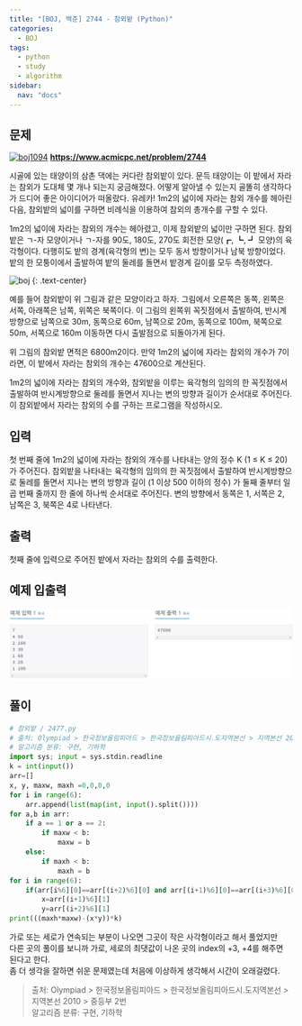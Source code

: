 ```yaml
---
title: "[BOJ, 백준] 2744 - 참외밭 (Python)"
categories:
  - BOJ
tags:
  - python
  - study
  - algorithm
sidebar: 
  nav: "docs"
---
```

## 문제
[![boj1094](https://d2gd6pc034wcta.cloudfront.net/images/logo@2x.png)](https://www.acmicpc.net/problem/2744)
__<https://www.acmicpc.net/problem/2744>__

시골에 있는 태양이의 삼촌 댁에는 커다란 참외밭이 있다. 문득 태양이는 이 밭에서 자라는 참외가 도대체 몇 개나 되는지 궁금해졌다. 어떻게 알아낼 수 있는지 골똘히 생각하다가 드디어 좋은 아이디어가 떠올랐다. 유레카! 1m2의 넓이에 자라는 참외 개수를 헤아린 다음, 참외밭의 넓이를 구하면 비례식을 이용하여 참외의 총개수를 구할 수 있다.

1m2의 넓이에 자라는 참외의 개수는 헤아렸고, 이제 참외밭의 넓이만 구하면 된다. 참외밭은 ㄱ-자 모양이거나 ㄱ-자를 90도, 180도, 270도 회전한 모양(┏, ┗, ┛ 모양)의 육각형이다. 다행히도 밭의 경계(육각형의 변)는 모두 동서 방향이거나 남북 방향이었다. 밭의 한 모퉁이에서 출발하여 밭의 둘레를 돌면서 밭경계 길이를 모두 측정하였다.

![boj](https://www.acmicpc.net/upload/images/qqq.png)
{: .text-center}

예를 들어 참외밭이 위 그림과 같은 모양이라고 하자. 그림에서 오른쪽은 동쪽, 왼쪽은 서쪽, 아래쪽은 남쪽, 위쪽은 북쪽이다. 이 그림의 왼쪽위 꼭짓점에서 출발하여, 반시계방향으로 남쪽으로 30m, 동쪽으로 60m, 남쪽으로 20m, 동쪽으로 100m, 북쪽으로 50m, 서쪽으로 160m 이동하면 다시 출발점으로 되돌아가게 된다.

위 그림의 참외밭  면적은 6800m2이다. 만약 1m2의 넓이에 자라는 참외의 개수가 7이라면, 이 밭에서 자라는 참외의 개수는 47600으로 계산된다.

1m2의 넓이에 자라는 참외의 개수와, 참외밭을 이루는 육각형의 임의의 한 꼭짓점에서 출발하여 반시계방향으로 둘레를 돌면서 지나는 변의 방향과 길이가 순서대로 주어진다. 이 참외밭에서 자라는 참외의 수를 구하는 프로그램을 작성하시오.
## 입력
첫 번째 줄에 1m2의 넓이에 자라는 참외의 개수를 나타내는 양의 정수 K (1 ≤ K ≤ 20)가 주어진다. 참외밭을 나타내는 육각형의 임의의 한 꼭짓점에서 출발하여 반시계방향으로 둘레를 돌면서 지나는 변의 방향과 길이 (1 이상 500 이하의 정수) 가 둘째 줄부터 일곱 번째 줄까지 한 줄에 하나씩 순서대로 주어진다. 변의 방향에서 동쪽은 1, 서쪽은 2, 남쪽은 3, 북쪽은 4로 나타낸다.
## 출력
첫째 줄에 입력으로 주어진 밭에서 자라는 참외의 수를 출력한다.
## 예제 입출력
![boj2477](/assets/images/boj2477.png)
## 풀이
```python
# 참외밭 / 2477.py
# 출처: Olympiad > 한국정보올림피아드 > 한국정보올림피아드시․도지역본선 > 지역본선 2010 > 중등부 2번
# 알고리즘 분류: 구현, 기하학
import sys; input = sys.stdin.readline
k = int(input())
arr=[]
x, y, maxw, maxh =0,0,0,0
for i in range(6):
    arr.append(list(map(int, input().split())))
for a,b in arr:
    if a == 1 or a == 2:
        if maxw < b:
            maxw = b
    else:
        if maxh < b:
            maxh = b
for i in range(6):
    if(arr[i%6][0]==arr[(i+2)%6][0] and arr[(i+1)%6][0]==arr[(i+3)%6][0]):
        x=arr[(i+1)%6][1]
        y=arr[(i+2)%6][1]
print(((maxh*maxw)-(x*y))*k)
```
가로 또는 세로가 연속되는 부분이 나오면 그곳이 작은 사각형이라고 해서 풀었지만   
다른 곳의 풀이를 보니까 가로, 세로의 최댓값이 나온 곳의 index의 +3, +4를 해주면    
된다고 한다.   
좀 더 생각을 잘하면 쉬운 문제였는데 처음에 이상하게 생각해서 시간이 오래걸렸다.
> 출처: Olympiad > 한국정보올림피아드 > 한국정보올림피아드시․도지역본선 > 지역본선 2010 > 중등부 2번    
> 알고리즘 분류: 구현, 기하학